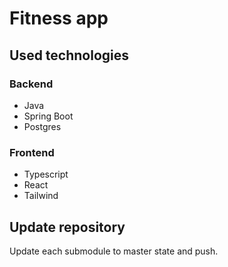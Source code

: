 # Fitness app
## Used technologies
### Backend
- Java
- Spring Boot
- Postgres
### Frontend
- Typescript
- React
- Tailwind
## Update repository
Update each submodule to master state and push.